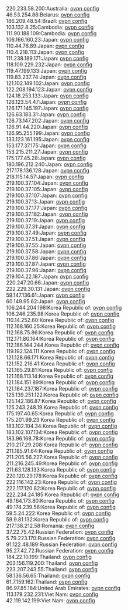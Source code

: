 220.233.58.200:Australia: [ovpn config](vpn/220_233_58_200.ovpn)  
46.53.254.88:Belarus: [ovpn config](vpn/46_53_254_88.ovpn)  
186.209.48.54:Brazil: [ovpn config](vpn/186_209_48_54.ovpn)  
103.132.8.25:Cambodia: [ovpn config](vpn/103_132_8_25.ovpn)  
111.90.188.109:Cambodia: [ovpn config](vpn/111_90_188_109.ovpn)  
106.166.160.23:Japan: [ovpn config](vpn/106_166_160_23.ovpn)  
110.44.76.89:Japan: [ovpn config](vpn/110_44_76_89.ovpn)  
110.4.218.113:Japan: [ovpn config](vpn/110_4_218_113.ovpn)  
111.238.189.171:Japan: [ovpn config](vpn/111_238_189_171.ovpn)  
118.109.229.232:Japan: [ovpn config](vpn/118_109_229_232.ovpn)  
119.47.199.133:Japan: [ovpn config](vpn/119_47_199_133.ovpn)  
119.83.237.74:Japan: [ovpn config](vpn/119_83_237_74.ovpn)  
121.102.149.102:Japan: [ovpn config](vpn/121_102_149_102.ovpn)  
122.208.194.123:Japan: [ovpn config](vpn/122_208_194_123.ovpn)  
124.18.253.133:Japan: [ovpn config](vpn/124_18_253_133.ovpn)  
126.123.54.47:Japan: [ovpn config](vpn/126_123_54_47.ovpn)  
126.171.145.197:Japan: [ovpn config](vpn/126_171_145_197.ovpn)  
126.63.183.31:Japan: [ovpn config](vpn/126_63_183_31.ovpn)  
126.73.147.202:Japan: [ovpn config](vpn/126_73_147_202.ovpn)  
126.91.44.220:Japan: [ovpn config](vpn/126_91_44_220.ovpn)  
126.95.255.199:Japan: [ovpn config](vpn/126_95_255_199.ovpn)  
133.123.161.195:Japan: [ovpn config](vpn/133_123_161_195.ovpn)  
153.177.37.175:Japan: [ovpn config](vpn/153_177_37_175.ovpn)  
153.215.211.27:Japan: [ovpn config](vpn/153_215_211_27.ovpn)  
175.177.45.28:Japan: [ovpn config](vpn/175_177_45_28.ovpn)  
180.196.212.240:Japan: [ovpn config](vpn/180_196_212_240.ovpn)  
217.178.136.128:Japan: [ovpn config](vpn/217_178_136_128.ovpn)  
218.115.14.57:Japan: [ovpn config](vpn/218_115_14_57.ovpn)  
219.100.37.104:Japan: [ovpn config](vpn/219_100_37_104.ovpn)  
219.100.37.105:Japan: [ovpn config](vpn/219_100_37_105.ovpn)  
219.100.37.107:Japan: [ovpn config](vpn/219_100_37_107.ovpn)  
219.100.37.13:Japan: [ovpn config](vpn/219_100_37_13.ovpn)  
219.100.37.177:Japan: [ovpn config](vpn/219_100_37_177.ovpn)  
219.100.37.182:Japan: [ovpn config](vpn/219_100_37_182.ovpn)  
219.100.37.19:Japan: [ovpn config](vpn/219_100_37_19.ovpn)  
219.100.37.31:Japan: [ovpn config](vpn/219_100_37_31.ovpn)  
219.100.37.49:Japan: [ovpn config](vpn/219_100_37_49.ovpn)  
219.100.37.51:Japan: [ovpn config](vpn/219_100_37_51.ovpn)  
219.100.37.55:Japan: [ovpn config](vpn/219_100_37_55.ovpn)  
219.100.37.58:Japan: [ovpn config](vpn/219_100_37_58.ovpn)  
219.100.37.86:Japan: [ovpn config](vpn/219_100_37_86.ovpn)  
219.100.37.87:Japan: [ovpn config](vpn/219_100_37_87.ovpn)  
219.100.37.96:Japan: [ovpn config](vpn/219_100_37_96.ovpn)  
219.104.22.187:Japan: [ovpn config](vpn/219_104_22_187.ovpn)  
220.247.20.66:Japan: [ovpn config](vpn/220_247_20_66.ovpn)  
222.229.30.131:Japan: [ovpn config](vpn/222_229_30_131.ovpn)  
59.147.136.61:Japan: [ovpn config](vpn/59_147_136_61.ovpn)  
60.149.95.62:Japan: [ovpn config](vpn/60_149_95_62.ovpn)  
106.244.204.198:Korea Republic of: [ovpn config](vpn/106_244_204_198.ovpn)  
106.246.235.98:Korea Republic of: [ovpn config](vpn/106_246_235_98.ovpn)  
110.14.252.60:Korea Republic of: [ovpn config](vpn/110_14_252_60.ovpn)  
112.168.160.25:Korea Republic of: [ovpn config](vpn/112_168_160_25.ovpn)  
112.168.75.86:Korea Republic of: [ovpn config](vpn/112_168_75_86.ovpn)  
112.171.80.164:Korea Republic of: [ovpn config](vpn/112_171_80_164.ovpn)  
112.186.144.244:Korea Republic of: [ovpn config](vpn/112_186_144_244.ovpn)  
119.192.124.111:Korea Republic of: [ovpn config](vpn/119_192_124_111.ovpn)  
121.128.66.171:Korea Republic of: [ovpn config](vpn/121_128_66_171.ovpn)  
121.152.216.41:Korea Republic of: [ovpn config](vpn/121_152_216_41.ovpn)  
121.165.29.81:Korea Republic of: [ovpn config](vpn/121_165_29_81.ovpn)  
121.168.113.14:Korea Republic of: [ovpn config](vpn/121_168_113_14.ovpn)  
121.184.151.89:Korea Republic of: [ovpn config](vpn/121_184_151_89.ovpn)  
121.184.237.187:Korea Republic of: [ovpn config](vpn/121_184_237_187.ovpn)  
125.139.251.122:Korea Republic of: [ovpn config](vpn/125_139_251_122.ovpn)  
125.142.186.87:Korea Republic of: [ovpn config](vpn/125_142_186_87.ovpn)  
125.243.248.19:Korea Republic of: [ovpn config](vpn/125_243_248_19.ovpn)  
175.197.40.65:Korea Republic of: [ovpn config](vpn/175_197_40_65.ovpn)  
175.201.99.23:Korea Republic of: [ovpn config](vpn/175_201_99_23.ovpn)  
183.102.104.34:Korea Republic of: [ovpn config](vpn/183_102_104_34.ovpn)  
183.102.107.134:Korea Republic of: [ovpn config](vpn/183_102_107_134.ovpn)  
183.96.168.78:Korea Republic of: [ovpn config](vpn/183_96_168_78.ovpn)  
210.217.29.208:Korea Republic of: [ovpn config](vpn/210_217_29_208.ovpn)  
211.185.91.64:Korea Republic of: [ovpn config](vpn/211_185_91_64.ovpn)  
211.205.56.227:Korea Republic of: [ovpn config](vpn/211_205_56_227.ovpn)  
211.216.245.49:Korea Republic of: [ovpn config](vpn/211_216_245_49.ovpn)  
211.63.128.133:Korea Republic of: [ovpn config](vpn/211_63_128_133.ovpn)  
220.120.29.178:Korea Republic of: [ovpn config](vpn/220_120_29_178.ovpn)  
222.116.142.23:Korea Republic of: [ovpn config](vpn/222_116_142_23.ovpn)  
222.117.120.82:Korea Republic of: [ovpn config](vpn/222_117_120_82.ovpn)  
222.234.24.185:Korea Republic of: [ovpn config](vpn/222_234_24_185.ovpn)  
49.164.173.80:Korea Republic of: [ovpn config](vpn/49_164_173_80.ovpn)  
49.174.239.56:Korea Republic of: [ovpn config](vpn/49_174_239_56.ovpn)  
59.5.24.222:Korea Republic of: [ovpn config](vpn/59_5_24_222.ovpn)  
59.9.81.132:Korea Republic of: [ovpn config](vpn/59_9_81_132.ovpn)  
217.138.212.58:Romania: [ovpn config](vpn/217_138_212_58.ovpn)  
37.22.75.42:Russian Federation: [ovpn config](vpn/37_22_75_42.ovpn)  
5.79.223.170:Russian Federation: [ovpn config](vpn/5_79_223_170.ovpn)  
91.122.48.189:Russian Federation: [ovpn config](vpn/91_122_48_189.ovpn)  
95.27.42.72:Russian Federation: [ovpn config](vpn/95_27_42_72.ovpn)  
184.22.10.199:Thailand: [ovpn config](vpn/184_22_10_199.ovpn)  
203.156.119.200:Thailand: [ovpn config](vpn/203_156_119_200.ovpn)  
223.207.243.55:Thailand: [ovpn config](vpn/223_207_243_55.ovpn)  
58.136.56.65:Thailand: [ovpn config](vpn/58_136_56_65.ovpn)  
61.7.159.162:Thailand: [ovpn config](vpn/61_7_159_162.ovpn)  
86.97.85.184:United Arab Emirates: [ovpn config](vpn/86_97_85_184.ovpn)  
113.179.232.231:Viet Nam: [ovpn config](vpn/113_179_232_231.ovpn)  
42.119.142.199:Viet Nam: [ovpn config](vpn/42_119_142_199.ovpn)  
